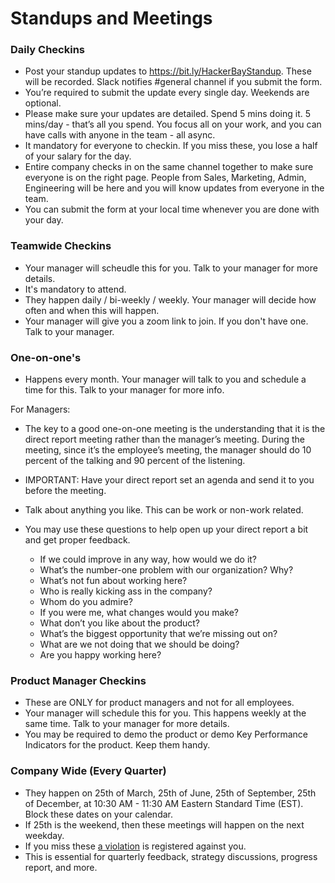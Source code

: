 # Standups and Meetings

### Daily Checkins

- Post your standup updates to https://bit.ly/HackerBayStandup. These will be recorded. Slack notifies #general channel if you submit the form.
- You’re required to submit the update every single day. Weekends are optional.
- Please make sure your updates are detailed. Spend 5 mins doing it. 5 mins/day - that’s all you spend. You focus all on your work, and you can have calls with anyone in the team - all async.
- It mandatory for everyone to checkin.  If you miss these, you lose a half of your salary for the day.
- Entire company checks in on the same channel together to make sure everyone is on the right page. People from Sales, Marketing, Admin, Engineering will be here and you will know updates from everyone in the team.
- You can submit the form at your local time whenever you are done with your day.  

### Teamwide Checkins

- Your manager will scheudle this for you. Talk to your manager for more details. 
- It's mandatory to attend. 
- They happen daily / bi-weekly / weekly. Your manager will decide how often and when this will happen. 
- Your manager will give you a zoom link to join. If you don't have one. Talk to your manager. 


### One-on-one's

- Happens every month. Your manager will talk to you and schedule a time for this. Talk to your manager for more info. 

For Managers: 

- The key to a good one-on-one meeting is the understanding that it is the direct report meeting rather than the manager’s meeting. During the meeting, since it’s the employee’s meeting, the manager should do 10 percent of the talking and 90 percent of the listening. 

- IMPORTANT: Have your direct report set an agenda and send it to you before the meeting. 

- Talk about anything you like. This can be work or non-work related. 

- You may use these questions to help open up your direct report a bit and get proper feedback.

   - If we could improve in any way, how would we do it?
   - What’s the number-one problem with our organization? Why?
   - What’s not fun about working here?
   - Who is really kicking ass in the company?
   - Whom do you admire?
   - If you were me, what changes would you make?
   - What don’t you like about the product?
   - What’s the biggest opportunity that we’re missing out on?
   - What are we not doing that we should be doing?
   - Are you happy working here?


### Product Manager Checkins

- These are ONLY for product managers and not for all employees. 
- Your manager will schedule this for you. This happens weekly at the same time. Talk to your manager for more details. 
- You may be required to demo the product or demo Key Performance Indicators for the product. Keep them handy. 

### Company Wide (Every Quarter)

- They happen on 25th of March, 25th of June, 25th of September, 25th of December, at 10:30 AM - 11:30 AM Eastern Standard Time (EST). Block these dates on your calendar. 
- If 25th is the weekend, then these meetings will happen on the next weekday. 
- If you miss these [a violation](/people-operations/violation/README.md) is registered against you.
- This is essential for quarterly feedback, strategy discussions, progress report, and more. 
